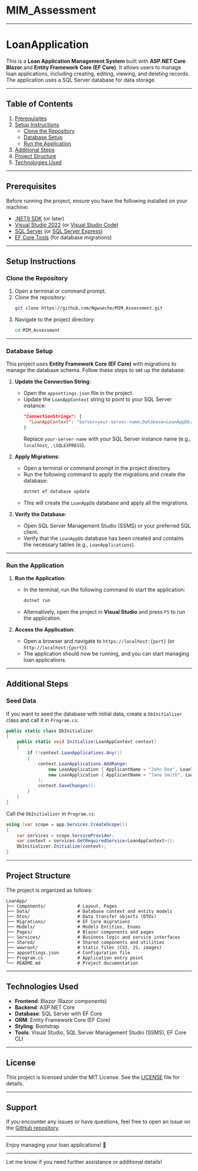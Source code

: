 # MIM_Assessment
---

# LoanApplication

This is a **Loan Application Management System** built with **ASP.NET Core Blazor** and **Entity Framework Core (EF Core)**. It allows users to manage loan applications, including creating, editing, viewing, and deleting records. The application uses a SQL Server database for data storage.

---

## Table of Contents

1. [Prerequisites](#prerequisites)
2. [Setup Instructions](#setup-instructions)
   - [Clone the Repository](#clone-the-repository)
   - [Database Setup](#database-setup)
   - [Run the Application](#run-the-application)
3. [Additional Steps](#additional-steps)
4. [Project Structure](#project-structure)
5. [Technologies Used](#technologies-used)

---

## Prerequisites

Before running the project, ensure you have the following installed on your machine:

- [.NET9 SDK](https://dotnet.microsoft.com/download/dotnet/9.0) (or later)
- [Visual Studio 2022](https://visualstudio.microsoft.com/vs/) (or [Visual Studio Code](https://code.visualstudio.com/))
- [SQL Server](https://www.microsoft.com/en-us/sql-server/sql-server-downloads) (or [SQL Server Express](https://www.microsoft.com/en-us/sql-server/sql-server-downloads))
- [EF Core Tools](https://docs.microsoft.com/en-us/ef/core/cli/dotnet) (for database migrations)

---

## Setup Instructions

### Clone the Repository

1. Open a terminal or command prompt.
2. Clone the repository:
   ```bash
   git clone https://github.com/Ngwueche/MIM_Assessment.git
   ```
3. Navigate to the project directory:
   ```bash
   cd MIM_Assessment
   ```

---

### Database Setup

This project uses **Entity Framework Core (EF Core)** with migrations to manage the database schema. Follow these steps to set up the database:

1. **Update the Connection String**:
   - Open the `appsettings.json` file in the project.
   - Update the `LoanAppContext` string to point to your SQL Server instance:
     ```json
     "ConnectionStrings": {
       "LoanAppContext": "Server=your-server-name;Database=LoanAppDb;Trusted_Connection=True;TrustServerCertificate=True;"
     }
     ```
     Replace `your-server-name` with your SQL Server instance name (e.g., `localhost`, `.\SQLEXPRESS`).

2. **Apply Migrations**:
   - Open a terminal or command prompt in the project directory.
   - Run the following command to apply the migrations and create the database:
     ```bash
     dotnet ef database update
     ```
   - This will create the `LoanAppDb` database and apply all the migrations.

3. **Verify the Database**:
   - Open SQL Server Management Studio (SSMS) or your preferred SQL client.
   - Verify that the `LoanAppDb` database has been created and contains the necessary tables (e.g., `LoanApplications`).

---

### Run the Application

1. **Run the Application**:
   - In the terminal, run the following command to start the application:
     ```bash
     dotnet run
     ```
   - Alternatively, open the project in **Visual Studio** and press `F5` to run the application.

2. **Access the Application**:
   - Open a browser and navigate to `https://localhost:{port}` (or `http://localhost:{port}`).
   - The application should now be running, and you can start managing loan applications.

---

## Additional Steps

### Seed Data

If you want to seed the database with initial data, create a `DbInitializer` class and call it in `Program.cs`:

```csharp
public static class DbInitializer
{
    public static void Initialize(LoanAppContext context)
    {
        if (!context.LoanApplications.Any())
        {
            context.LoanApplications.AddRange(
                new LoanApplication { ApplicantName = "John Doe", LoanTerm = 12, LoanAmount = 10000.50m, LoanStatus = "Approved", ApplicationDate = DateTime.UtcNow },
                new LoanApplication { ApplicantName = "Jane Smith", LoanTerm = 24, LoanAmount = 20000.75m, LoanStatus = "Pending", ApplicationDate = DateTime.UtcNow }
            );
            context.SaveChanges();
        }
    }
}
```

Call the `DbInitializer` in `Program.cs`:

```csharp
using (var scope = app.Services.CreateScope())
{
    var services = scope.ServiceProvider;
    var context = services.GetRequiredService<LoanAppContext>();
    DbInitializer.Initialize(context);
}
```

---

## Project Structure

The project is organized as follows:

```
LoanApp/
├── Components/            # Layout, Pages
├── Data/                  # Database context and entity models
├── Dtos/                  # Data transfer objects (DTOs)
├── Migrations/            # EF Core migrations
├── Models/                # Models Entities, Enums
├── Pages/                 # Blazor components and pages
├── Services/              # Business logic and service interfaces
├── Shared/                # Shared components and utilities
├── wwwroot/               # Static files (CSS, JS, images)
├── appsettings.json       # Configuration file
├── Program.cs             # Application entry point
└── README.md              # Project documentation
```

---

## Technologies Used

- **Frontend**: Blazor (Razor components)
- **Backend**: ASP.NET Core
- **Database**: SQL Server with EF Core
- **ORM**: Entity Framework Core (EF Core)
- **Styling**: Bootstrap
- **Tools**: Visual Studio, SQL Server Management Studio (SSMS), EF Core CLI

---

## License

This project is licensed under the MIT License. See the [LICENSE](LICENSE) file for details.

---

## Support

If you encounter any issues or have questions, feel free to open an issue on the [GitHub repository](https://github.com/your-username/loan-application-system).

---

Enjoy managing your loan applications! 🚀

---

Let me know if you need further assistance or additional details!
